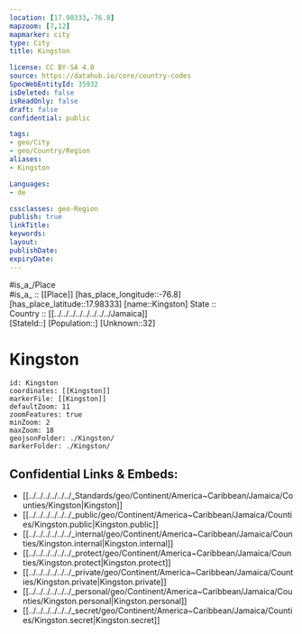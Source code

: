 ```yaml
---
location: [17.98333,-76.8] 
mapzoom: [7,12] 
mapmarker: city 
type: City
title: Kingston

license: CC BY-SA 4.0
source: https://datahub.io/core/country-codes
SpocWebEntityId: 35932
isDeleted: false
isReadOnly: false
draft: false
confidential: public

tags:
- geo/City
- geo/Country/Region
aliases:
- Kingston

Languages:
- de

cssclasses: geo-Region
publish: true
linkTitle: 
keywords: 
layout: 
publishDate: 
expiryDate: 
---
```

#is_a_/Place  
#is_a_ :: [[Place]] 
[has_place_longitude::-76.8] 
[has_place_latitude::17.98333] 
[name::Kingston] 
State ::  
Country :: [[../../../../../../../../Jamaica]]  
[StateId::] 
[Population::] 
[Unknown::32] 

# Kingston

```leaflet
id: Kingston
coordinates: [[Kingston]] 
markerFile: [[Kingston]] 
defaultZoom: 11 
zoomFeatures: true 
minZoom: 2 
maxZoom: 18
geojsonFolder: ./Kingston/
markerFolder: ./Kingston/
```


## Confidential Links & Embeds: 
- [[../../../../../../_Standards/geo/Continent/America~Caribbean/Jamaica/Counties/Kingston|Kingston]] 
- [[../../../../../../_public/geo/Continent/America~Caribbean/Jamaica/Counties/Kingston.public|Kingston.public]] 
- [[../../../../../../_internal/geo/Continent/America~Caribbean/Jamaica/Counties/Kingston.internal|Kingston.internal]] 
- [[../../../../../../_protect/geo/Continent/America~Caribbean/Jamaica/Counties/Kingston.protect|Kingston.protect]] 
- [[../../../../../../_private/geo/Continent/America~Caribbean/Jamaica/Counties/Kingston.private|Kingston.private]] 
- [[../../../../../../_personal/geo/Continent/America~Caribbean/Jamaica/Counties/Kingston.personal|Kingston.personal]] 
- [[../../../../../../_secret/geo/Continent/America~Caribbean/Jamaica/Counties/Kingston.secret|Kingston.secret]] 

